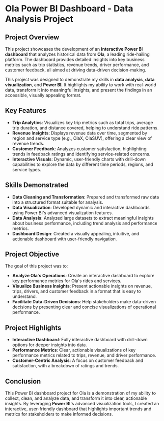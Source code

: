 # Ola Power BI Dashboard - Data Analysis Project

## Project Overview

This project showcases the development of an **interactive Power BI dashboard** that analyzes historical data from **Ola**, a leading ride-hailing platform. The dashboard provides detailed insights into key business metrics such as trip statistics, revenue trends, driver performance, and customer feedback, all aimed at driving data-driven decision-making.

This project was designed to demonstrate my skills in **data analysis**, **data visualization**, and **Power BI**. It highlights my ability to work with real-world data, transform it into meaningful insights, and present the findings in an accessible, visually appealing format.

## Key Features

- **Trip Analytics**: Visualizes key trip metrics such as total trips, average trip duration, and distance covered, helping to understand ride patterns.
- **Revenue Insights**: Displays revenue data over time, segmented by region and service type (e.g., OlaX, OlaSUV), offering a clear view of revenue trends.
- **Customer Feedback**: Analyzes customer satisfaction, highlighting trends in feedback ratings and identifying service-related concerns.
- **Interactive Visuals**: Dynamic, user-friendly charts with drill-down capabilities to explore the data by different time periods, regions, and service types.

## Skills Demonstrated

- **Data Cleaning and Transformation**: Prepared and transformed raw data into a structured format suitable for analysis.
- **Data Visualization**: Developed dynamic and interactive dashboards using Power BI's advanced visualization features.
- **Data Analysis**: Analyzed large datasets to extract meaningful insights about business performance, including trend analysis and performance metrics.
- **Dashboard Design**: Created a visually appealing, intuitive, and actionable dashboard with user-friendly navigation.

## Project Objective

The goal of this project was to:
- **Analyze Ola's Operations**: Create an interactive dashboard to explore key performance metrics for Ola's rides and services.
- **Visualize Business Insights**: Present actionable insights on revenue, trips, drivers, and customer feedback in a format that is easy to understand.
- **Facilitate Data-Driven Decisions**: Help stakeholders make data-driven decisions by presenting clear and concise visualizations of operational performance.

## Project Highlights

- **Interactive Dashboard**: Fully interactive dashboard with drill-down options for deeper insights into data.
- **Performance Metrics**: Clear, actionable visualizations of key performance metrics related to trips, revenue, and driver performance.
- **Customer-Centric Analysis**: A focus on customer feedback and satisfaction, with a breakdown of ratings and trends.

## Conclusion

This Power BI dashboard project for Ola is a demonstration of my ability to collect, clean, and analyze data, and transform it into clear, actionable insights. By leveraging **Power BI**'s advanced visualization tools, I created an interactive, user-friendly dashboard that highlights important trends and metrics for stakeholders to make informed decisions.


